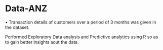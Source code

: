 # Data-ANZ

•	Transaction details of customers over a period of 3 months was given in the dataset.
  
  Performed Exploratory Data analysis and Predictive analytics using R so as to gain better insights aout the data.
